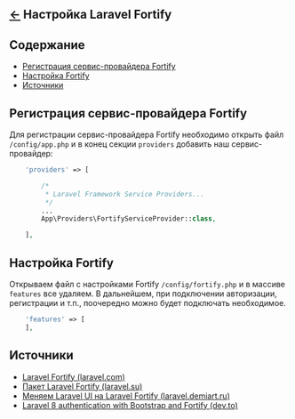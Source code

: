 [&larr;](readme.md "Laravel") Настройка Laravel Fortify
-------------------------------------------------------

<a name="content"></a>
## Содержание

- [Регистрация сервис-провайдера Fortify](#registering-a-fortify-service-provider)
- [Настройка Fortify](#setting-up-fortify)
- [Источники](#sources)

<a name="registering-a-fortify-service-provider"></a>
## Регистрация сервис-провайдера Fortify

Для регистрации сервис-провайдера Fortify необходимо открыть файл `/config/app.php` и в конец секции `providers` добавить наш сервис-провайдер:

```php
    'providers' => [

        /*
         * Laravel Framework Service Providers...
         */
        ...
        App\Providers\FortifyServiceProvider::class,

    ],
```

<a name="setting-up-fortify"></a>
## Настройка Fortify

Открываем файл с настройками Fortify `/config/fortify.php` и в массиве `features` все удаляем. В дальнейшем, при подключении авторизации, регистрации и т.п., поочередно можно будет подключать необходимое.

```php
    'features' => [
    ],
```

<a name="sources"></a>
## Источники

- [Laravel Fortify (laravel.com)](https://laravel.com/docs/8.x/fortify)
- [Пакет Laravel Fortify (laravel.su)](https://laravel.su/docs/8.x/fortify)
- [Меняем Laravel UI на Laravel Fortify (laravel.demiart.ru)](https://laravel.demiart.ru/changing-laravel-iu-to-laravel-fortify/)
- [Laravel 8 authentication with Bootstrap and Fortify (dev.to)](https://dev.to/jasminetracey/laravel-8-with-bootstrap-livewire-and-fortify-5d33)
